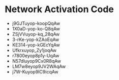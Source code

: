 # Network Activation Code
* j9GJTuyop-koopQqAw
* 1X0aD-yop-ko-Q8qAw
* ZSjVVuyop-kq_28qAw
* 3-rKe-yop-kZAoEqAw
* KE314-yop-kGEcYqAw
* Ufkrxuyop_Zy1joqAw
* r7800eyop8p1y-UqAw
* N57dluyop9Cx0R8qAw
* LM7w8eyop9JV2WAqAw
* j7W-Kuyop9IC9icqAw